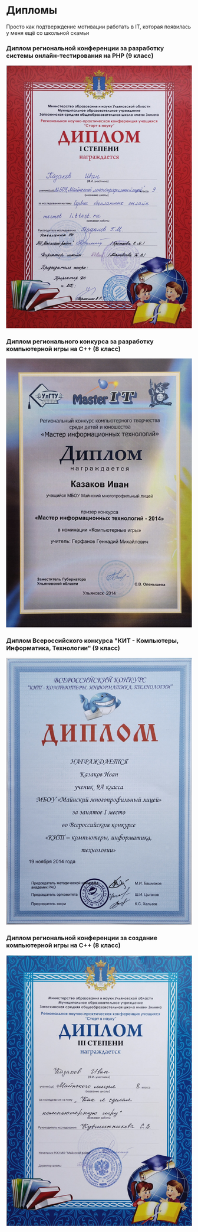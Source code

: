 # Дипломы
Просто как подтверждение мотивации работать в IT, которая появилась у меня ещё со школьной скамьи

### Диплом региональной конференции за разработку системы онлайн-тестирования на PHP (9 класс)
![Диплом региональной конференции за разработку системы онлайн-тестирования](https://github.com/Ivankaz/my-awards/blob/main/%D0%94%D0%B8%D0%BF%D0%BB%D0%BE%D0%BC%20%D1%80%D0%B5%D0%B3%D0%B8%D0%BE%D0%BD%D0%B0%D0%BB%D1%8C%D0%BD%D0%BE%D0%B9%20%D0%BA%D0%BE%D0%BD%D1%84%D0%B5%D1%80%D0%B5%D0%BD%D1%86%D0%B8%D0%B8%20%D0%B7%D0%B0%20%D1%80%D0%B0%D0%B7%D1%80%D0%B0%D0%B1%D0%BE%D1%82%D0%BA%D1%83%20%D1%81%D0%B8%D1%81%D1%82%D0%B5%D0%BC%D1%8B%20%D0%BE%D0%BD%D0%BB%D0%B0%D0%B9%D0%BD-%D1%82%D0%B5%D1%81%D1%82%D0%B8%D1%80%D0%BE%D0%B2%D0%B0%D0%BD%D0%B8%D1%8F.jpg)

### Диплом регионального конкурса за разработку компьютерной игры на C++ (8 класс)
![Диплом регионального конкурса за разработку компьютерной игры на C++](https://github.com/Ivankaz/my-awards/blob/main/%D0%94%D0%B8%D0%BF%D0%BB%D0%BE%D0%BC%20%D1%80%D0%B5%D0%B3%D0%B8%D0%BE%D0%BD%D0%B0%D0%BB%D1%8C%D0%BD%D0%BE%D0%B3%D0%BE%20%D0%BA%D0%BE%D0%BD%D0%BA%D1%83%D1%80%D1%81%D0%B0%20%D0%B7%D0%B0%20%D1%80%D0%B0%D0%B7%D1%80%D0%B0%D0%B1%D0%BE%D1%82%D0%BA%D1%83%20%D0%BA%D0%BE%D0%BC%D0%BF%D1%8C%D1%8E%D1%82%D0%B5%D1%80%D0%BD%D0%BE%D0%B9%20%D0%B8%D0%B3%D1%80%D1%8B%20%D0%BD%D0%B0%20C++.jpg)

### Диплом Всероссийского конкурса "КИТ - Компьютеры, Информатика, Технологии" (9 класс)
![Диплом Всероссийского конкурса "КИТ - Компьютеры, Информатика, Технологии"](https://github.com/Ivankaz/my-awards/blob/main/%D0%94%D0%B8%D0%BF%D0%BB%D0%BE%D0%BC%20%D0%92%D1%81%D0%B5%D1%80%D0%BE%D1%81%D1%81%D0%B8%D0%B9%D1%81%D0%BA%D0%BE%D0%B3%D0%BE%20%D0%BA%D0%BE%D0%BD%D0%BA%D1%83%D1%80%D1%81%D0%B0%20%22%D0%9A%D0%98%D0%A2%20-%20%D0%9A%D0%BE%D0%BC%D0%BF%D1%8C%D1%8E%D1%82%D0%B5%D1%80%D1%8B,%20%D0%98%D0%BD%D1%84%D0%BE%D1%80%D0%BC%D0%B0%D1%82%D0%B8%D0%BA%D0%B0,%20%D0%A2%D0%B5%D1%85%D0%BD%D0%BE%D0%BB%D0%BE%D0%B3%D0%B8%D0%B8%22.jpg)

### Диплом региональной конференции за создание компьютерной игры на C++ (8 класс)
![Диплом региональной конференции за создание компьютерной игры на C++](https://github.com/Ivankaz/my-awards/blob/main/%D0%94%D0%B8%D0%BF%D0%BB%D0%BE%D0%BC%20%D1%80%D0%B5%D0%B3%D0%B8%D0%BE%D0%BD%D0%B0%D0%BB%D1%8C%D0%BD%D0%BE%D0%B9%20%D0%BA%D0%BE%D0%BD%D1%84%D0%B5%D1%80%D0%B5%D0%BD%D1%86%D0%B8%D0%B8%20%D0%B7%D0%B0%20%D1%81%D0%BE%D0%B7%D0%B4%D0%B0%D0%BD%D0%B8%D0%B5%20%D0%BA%D0%BE%D0%BC%D0%BF%D1%8C%D1%8E%D1%82%D0%B5%D1%80%D0%BD%D0%BE%D0%B9%20%D0%B8%D0%B3%D1%80%D1%8B%20%D0%BD%D0%B0%20C++.jpg)

